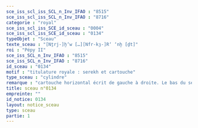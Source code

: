```yaml
---
sce_iss_scl_iss_SCL_n_Inv_IFAO : "8515"
sce_iss_scl_iss_SCL_n_Inv_IFAO : "8716"
categorie : "royal"
sce_iss_scl_iss_SCE_id_sceau : "0004"
sce_iss_scl_iss_SCE_id_sceau : "0134"
typeObjet : "Sceau"
texte_sceau : "[Nṯrj-]ḫ‘w […][Nfr-kȝ-]R‘ ‘nḫ [ḏt]"
roi : "Pépy II"
sce_iss_SCL_n_Inv_IFAO : "8515"
sce_iss_SCL_n_Inv_IFAO : "8716"
id_sceau : "0134"
motif : "titulature royale : serekh et cartouche"
type_sceau : "cylindre"
remarque : "cartouche horizontal écrit de gauche à droite. Le bas du serekh, très court, rejoint la bordure "échelle" du sceau, un motif qui apparaît sur plusieurs sceaux de Pépy II : Kaplony, MonAeg IIIB, pl. 113, 4 & 9; pl. 114, 12."
title: sceau n°0134
empreinte: ""
id_notice: 0134
layout: notice_sceau
type: sceau
partie: 1
---
```

